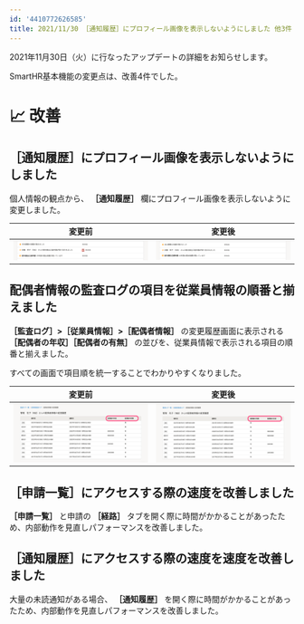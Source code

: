 ```yaml
---
id: '4410772626585'
title: 2021/11/30 ［通知履歴］にプロフィール画像を表示しないようにしました 他3件
---
```

2021年11月30日（火）に行なったアップデートの詳細をお知らせします。

SmartHR基本機能の変更点は、改善4件でした。

# 📈 改善

## ［通知履歴］にプロフィール画像を表示しないようにしました

個人情報の観点から、 **［通知履歴］** 欄にプロフィール画像を表示しないように変更しました。

| 変更前 | 変更後 |
| --- | --- |
|   ![](./__________2021-11-30_17_48_31-2.png)   | ![](./__________2021-12-01_11_00_30.png) |

## 配偶者情報の監査ログの項目を従業員情報の順番と揃えました

 **［監査ログ］>［従業員情報］>［配偶者情報］** の変更履歴画面に表示される **［配偶者の年収］［配偶者の有無］** の並びを、従業員情報で表示される項目の順番と揃えました。

すべての画面で項目順を統一することでわかりやすくなりました。

| 変更前 | 変更後 |
| --- | --- |
| ![](./__________2021-11-30_17_54_15.png) | ![](./__________2021-12-01_9_57_45.png) |

## ［申請一覧］にアクセスする際の速度を改善しました

 **［申請一覧］** と申請の **［経路］** タブを開く際に時間がかかることがあったため、内部動作を見直しパフォーマンスを改善しました。

## ［通知履歴］にアクセスする際の速度を速度を改善しました

大量の未読通知がある場合、 **［通知履歴］** を開く際に時間がかかることがあったため、内部動作を見直しパフォーマンスを改善しました。
